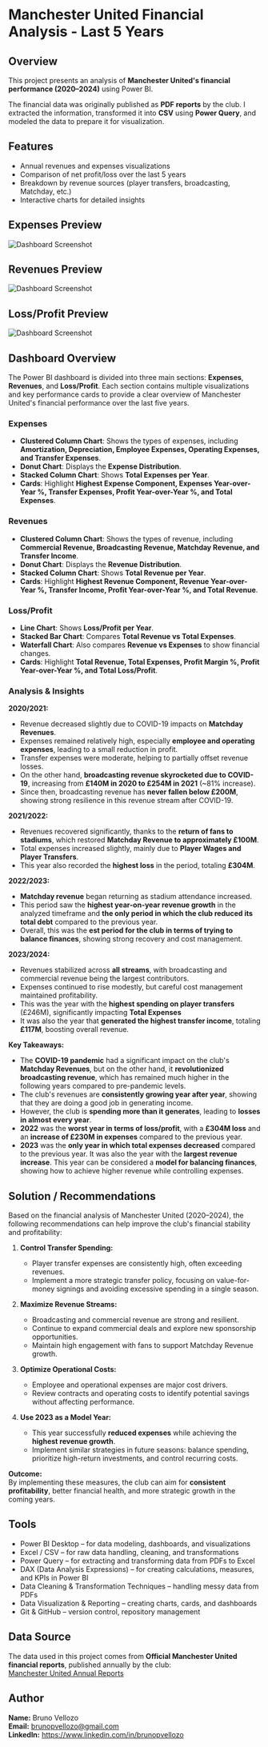 # Manchester United Financial Analysis - Last 5 Years

## Overview
This project presents an analysis of **Manchester United's financial performance (2020–2024)** using Power BI.

The financial data was originally published as **PDF reports** by the club. I extracted the information, transformed it into **CSV** using **Power Query**, and modeled the data to prepare it for visualization.  

## Features
- Annual revenues and expenses visualizations  
- Comparison of net profit/loss over the last 5 years  
- Breakdown by revenue sources (player transfers, broadcasting, Matchday, etc.)  
- Interactive charts for detailed insights  

## Expenses Preview
![Dashboard Screenshot](manutd_power_bi_expenses.png)

## Revenues Preview
![Dashboard Screenshot](manutd_power_bi_revenues.png)

## Loss/Profit Preview
![Dashboard Screenshot](lossprofit.png)





## Dashboard Overview

The Power BI dashboard is divided into three main sections: **Expenses**, **Revenues**, and **Loss/Profit**. Each section contains multiple visualizations and key performance cards to provide a clear overview of Manchester United's financial performance over the last five years.

### Expenses
- **Clustered Column Chart**: Shows the types of expenses, including **Amortization, Depreciation, Employee Expenses, Operating Expenses, and Transfer Expenses**.  
- **Donut Chart**: Displays the **Expense Distribution**.  
- **Stacked Column Chart**: Shows **Total Expenses per Year**.  
- **Cards**: Highlight **Highest Expense Component, Expenses Year-over-Year %, Transfer Expenses, Profit Year-over-Year %, and Total Expenses**.

### Revenues
- **Clustered Column Chart**: Shows the types of revenue, including **Commercial Revenue, Broadcasting Revenue, Matchday Revenue, and Transfer Income**.  
- **Donut Chart**: Displays the **Revenue Distribution**.  
- **Stacked Column Chart**: Shows **Total Revenue per Year**.  
- **Cards**: Highlight **Highest Revenue Component, Revenue Year-over-Year %, Transfer Income, Profit Year-over-Year %, and Total Revenue**.

### Loss/Profit
- **Line Chart**: Shows **Loss/Profit per Year**.  
- **Stacked Bar Chart**: Compares **Total Revenue vs Total Expenses**.  
- **Waterfall Chart**: Also compares **Revenue vs Expenses** to show financial changes.  
- **Cards**: Highlight **Total Revenue, Total Expenses, Profit Margin %, Profit Year-over-Year %, and Total Loss/Profit**.

### Analysis & Insights

**2020/2021:**  
- Revenue decreased slightly due to COVID-19 impacts on **Matchday Revenues**.  
- Expenses remained relatively high, especially **employee and operating expenses**, leading to a small reduction in profit.  
- Transfer expenses were moderate, helping to partially offset revenue losses.  
- On the other hand, **broadcasting revenue skyrocketed due to COVID-19**, increasing from **£140M in 2020 to £254M in 2021** (~81% increase).  
- Since then, broadcasting revenue has **never fallen below £200M**, showing strong resilience in this revenue stream after COVID-19.

**2021/2022:**  
- Revenues recovered significantly, thanks to the **return of fans to stadiums**, which restored **Matchday Revenue to approximately £100M**.   
- Total expenses increased slightly, mainly due to **Player Wages and Player Transfers**.
- This year also recorded the **highest loss** in the period, totaling **£304M**.

**2022/2023:**  
- **Matchday revenue** began returning as stadium attendance increased.  
- This period saw the **highest year-on-year revenue growth** in the analyzed timeframe and **the only period in which the club reduced its total debt** compared to the previous year.
- Overall, this was the **est period for the club in terms of trying to balance finances**, showing strong recovery and cost management.

**2023/2024:**  
- Revenues stabilized across **all streams**, with broadcasting and commercial revenue being the largest contributors.  
- Expenses continued to rise modestly, but careful cost management maintained profitability.  
- This was the year with the **highest spending on player transfers** (£246M), significantly impacting **Total Expenses** 
- It was also the year that **generated the highest transfer income**, totaling **£117M**, boosting overall revenue.  

**Key Takeaways:**  

- The **COVID-19 pandemic** had a significant impact on the club's **Matchday Revenues**, but on the other hand, it **revolutionized broadcasting revenue**, which has remained much higher in the following years compared to pre-pandemic levels.  
- The club's revenues are **consistently growing year after year**, showing that they are doing a good job in generating income.  
- However, the club is **spending more than it generates**, leading to **losses in almost every year**.  
- **2022** was the **worst year in terms of loss/profit**, with a **£304M loss** and an **increase of £230M in expenses** compared to the previous year.  
- **2023** was the **only year in which total expenses decreased** compared to the previous year. It was also the year with the **largest revenue increase**. This year can be considered a **model for balancing finances**, showing how to achieve higher revenue while controlling expenses.

## Solution / Recommendations

Based on the financial analysis of Manchester United (2020–2024), the following recommendations can help improve the club's financial stability and profitability:

1. **Control Transfer Spending:**  
   - Player transfer expenses are consistently high, often exceeding revenues.  
   - Implement a more strategic transfer policy, focusing on value-for-money signings and avoiding excessive spending in a single season.

2. **Maximize Revenue Streams:**  
   - Broadcasting and commercial revenue are strong and resilient.  
   - Continue to expand commercial deals and explore new sponsorship opportunities.  
   - Maintain high engagement with fans to support Matchday Revenue growth.

3. **Optimize Operational Costs:**  
   - Employee and operational expenses are major cost drivers.  
   - Review contracts and operating costs to identify potential savings without affecting performance.

4. **Use 2023 as a Model Year:**  
   - This year successfully **reduced expenses** while achieving the **highest revenue growth**.  
   - Implement similar strategies in future seasons: balance spending, prioritize high-return investments, and control recurring costs.


**Outcome:**  
By implementing these measures, the club can aim for **consistent profitability**, better financial health, and more strategic growth in the coming years.


## Tools
- Power BI Desktop – for data modeling, dashboards, and visualizations
- Excel / CSV – for raw data handling, cleaning, and transformations
- Power Query – for extracting and transforming data from PDFs to Excel
- DAX (Data Analysis Expressions) – for creating calculations, measures, and KPIs in Power BI
- Data Cleaning & Transformation Techniques – handling messy data from PDFs
- Data Visualization & Reporting – creating charts, cards, and dashboards
- Git & GitHub – version control, repository management

## Data Source
The data used in this project comes from **Official Manchester United financial reports**, published annually by the club:  
[Manchester United Annual Reports](https://ir.manutd.com/financial-information/annual-reports)

## Author
**Name:** Bruno Vellozo  
**Email:** brunopvellozo@gmail.com  
**LinkedIn:** https://www.linkedin.com/in/brunopvellozo
